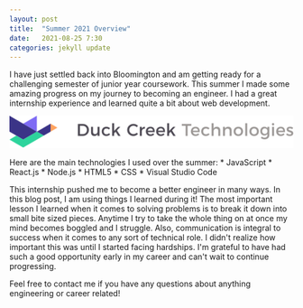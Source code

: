 ```yaml
---
layout: post
title:  "Summer 2021 Overview"
date:   2021-08-25 7:30
categories: jekyll update
---
```

I have just settled back into Bloomington and am getting ready for a challenging semester of
junior year coursework.
This summer I made some amazing progress on my journey to becoming an engineer. I had a great
internship experience and learned quite a bit about web development.
<p> </p>
<img src="/assets/duckLogo.svg"/>
<p> </p>
Here are the main technologies I used over the summer:
* JavaScript
* React.js
* Node.js
* HTML5
* CSS
* Visual Studio Code
<p> </p>
This internship pushed me to become a better engineer in many ways. In this blog post, I am using things I learned during it!
The most important lesson I learned when it comes to solving problems is to break it down into small bite sized pieces. Anytime I try to take the whole thing on at once my mind becomes boggled and I struggle. Also, communication is integral to success
when it comes to any sort of technical role. I didn't realize how important this was until I started facing hardships.
I'm grateful to have had such a good opportunity early in my career and can't wait to continue progressing.
<p> </p>
Feel free to contact me if you have any questions about anything engineering or career related!

